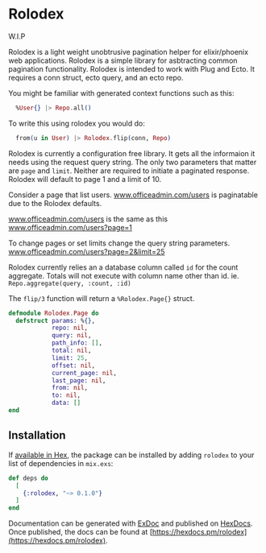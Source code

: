 # Rolodex

W.I.P

Rolodex is a light weight unobtrusive pagination helper for elixir/phoenix web applications.
Rolodex is a simple library for asbtracting common pagination functionality.
Rolodex is intended to work with Plug and Ecto. It requires a conn struct, ecto query, and an ecto repo.

You might be familiar with generated context functions such as this:
```elixir
  %User{} |> Repo.all()
```

To write this using rolodex you would do:
```elixir
  from(u in User) |> Rolodex.flip(conn, Repo)
```

Rolodex is currently a configuration free library. It gets all the informaion it needs using the request query string.
The only two parameters that matter are `page` and `limit`. Neither are required to initiate a paginated response. Rolodex will default to page 1 and a limit of 10.

Consider a page that list users.
www.officeadmin.com/users is paginatable due to the Rolodex defaults.

www.officeadmin.com/users is the same as this www.officeadmin.com/users?page=1

To change pages or set limits change the query string parameters.
www.officeadmin.com/users?page=2&limit=25

Rolodex currently relies an a database column called `id` for the count aggregate. Totals will not execute with column name other than id.
ie. `Repo.aggregate(query, :count, :id)`

The `flip/3` function will return a `%Rolodex.Page{}` struct.

```elixir
defmodule Rolodex.Page do
  defstruct params: %{},
            repo: nil,
            query: nil,
            path_info: [],
            total: nil,
            limit: 25,
            offset: nil,
            current_page: nil,
            last_page: nil,
            from: nil,
            to: nil,
            data: []
end
```

## Installation

If [available in Hex](https://hex.pm/docs/publish), the package can be installed
by adding `rolodex` to your list of dependencies in `mix.exs`:

```elixir
def deps do
  [
    {:rolodex, "~> 0.1.0"}
  ]
end
```

Documentation can be generated with [ExDoc](https://github.com/elixir-lang/ex_doc)
and published on [HexDocs](https://hexdocs.pm). Once published, the docs can
be found at [https://hexdocs.pm/rolodex](https://hexdocs.pm/rolodex).

